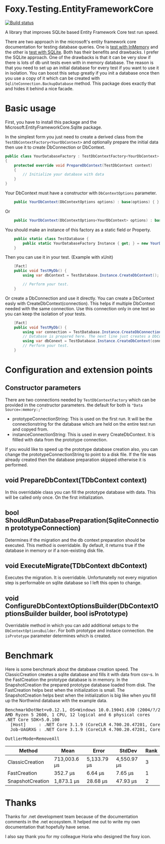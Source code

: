# Foxy.Testing.EntityFrameworkCore
[![Build status](https://ci.appveyor.com/api/projects/status/0kt2pxhi6r2cbpeq?svg=true)](https://ci.appveyor.com/project/faddiv/foxy-testing-entityframeworkcore)

A library that improves SQLite based Entity Framework Core test run speed.

There are two approach in the microsoft's entity framework core documentation for testing database queries. One is [test with InMemory](https://docs.microsoft.com/en-us/ef/core/testing/in-memory) and the other is [test with SQLite](https://docs.microsoft.com/en-us/ef/core/testing/sqlite). Both has their benefits and drawbacks. I prefer the SQLite approach. One of the drawbacks is that it can be very slow if there is lots of db unit tests even with in memory database. The reason is that you need to set up an initial database for every test if you want to use it in isolation. You can boost this setup greatly if you init a database once then you use a copy of it which can be created with ```SqliteConnection.BackupDatabase``` method. This package does exactly that and hides it behind a nice facade.

# Basic usage
First, you have to install this package and the Microsoft.EntityFrameworkCore.Sqlite package.

In the simplest form you just need to create a derived class from the ```TestDbContextFactory<YourDbContext>``` and optionally prepare the initial data then use it to create DbConnection or DbContext.

```csharp
public class YourDatabaseFactory : TestDbContextFactory<YourDbContext>
{
    protected override void PrepareDbContext(TestDbContext context)
    {
        // Initialize your database with data
    }
}
```

Your DbContext must have a constructor with ```DbContextOptions``` parameter.
```csharp
    public YourDbContext(DbContextOptions options) : base(options) { }
```
Or
```csharp
    public YourDbContext(DbContextOptions<YourDbContext> options) : base(options) { }
```

You should make an instance of this factory as a static field or Property.
```csharp
    public static class TestDatabase {
        public static YourDatabaseFactory Instance { get; } = new YourDatabaseFactory(
    }
```

Then you can use it in your test. (Example with xUnit)
```csharp
    [Fact]
    public void TestMyDb() {
        using var dbContext = TestDatabase.Instance.CreateDbContext();

        // Perform your test.
    }
```

Or create a DbConnection and use it directly. You can create a DbContext easly with CreateDbContext(connection). This helps if multiple DbContext needed with the same connection. Use this connection only in one test so you can keep the isolation of your tests.
```csharp
    [Fact]
    public void TestMyDb() {
        using var connection = TestDatabase.Instance.CreateDbConnection();
        // Database is prepared here. The next line just creates a DbContext.
        using var dbConext = TestDatabase.Instance.CreateDbContext(connection);
        // Perform your test.
    }
```

# Configuration and extension points
## Constructor parameters
There are two connections needed by ```TestDbContextFactory``` which can be provided in the constructor parameters. the default for both is ```"Data Source=:memory:;"```
 - prototypeConnectionString: This is used on the first run. It will be the connectionstring for the database which are held on the entire test run and copyed from.
 - instanceConnectionString: This is used in every CreateDbContext. It is fillled with data from the prototype connection.

If you would like to speed up the prototype database creation also, you can change the prototypeConnectionString to point to a disk file. If the file was already created then the database preparation skipped otherwise it is performed.

## void PrepareDbContext(TDbContext context)
In this overridable class you can fill the prototype database with data. This will be called only once. On the first initialization.

## bool ShouldRunDatabasePreparation(SqliteConnection prototypeConnection)
Determines if the migration and the db context preparation should be executed. This method is overridable. By default, it returns true if the database in memory or if a non-existing disk file.

## void ExecuteMigrate(TDbContext dbContext)
Executes the migration. It is overridable. Unfortunatelly not every migration step is performable on sqlite database so I left this open to change.

## void ConfigureDbContextOptionsBuilder(DbContextOptionsBuilder<TDbContext> builder, bool isPrototype)
Overridable method in which you can add additional setups to the ```DbContextOptionsBuilder```. For both prototype and instace connection. the ```isPrototype``` parameter determines which is created.

# Benchmark
Here is some benchmark about the database creation speed. The ClassicCreation creates a sqlite database and fills it with data from csv-s. In the FastCreation the prototype database is in memory. In the SnapshotCreation the prepared prototype database loaded from disk.
The FastCreation helps best when the initialization is small. The SnapshotCreation helps best when the initialization is big like when you fill up the Northwind database with the example data.

<pre>
BenchmarkDotNet=v0.12.1, OS=Windows 10.0.19041.630 (2004/?/20H1)
AMD Ryzen 5 2600, 1 CPU, 12 logical and 6 physical cores
.NET Core SDK=5.0.100
  [Host]     : .NET Core 3.1.9 (CoreCLR 4.700.20.47201, CoreFX 4.700.20.47203), X64 RyuJIT
  Job-UAGRXG : .NET Core 3.1.9 (CoreCLR 4.700.20.47201, CoreFX 4.700.20.47203), X64 RyuJIT
</pre>
<pre>OutlierMode=RemoveAll</pre>
|Method|Mean|Error|StdDev|Rank|
|--- |--- |--- |--- |--- |
|ClassicCreation|713,003.6 μs|5,133.79 μs|4,550.97 μs|3|
|FastCreation|352.7 μs|6.64 μs|7.65 μs|1|
|SnapshotCreation|1,873.1 μs|28.68 μs|47.93 μs|2|

# Thanks
Thanks for .net development team because of the documentation comments in the .net ecosystem. It helped me out to write my own documentation that hopefully have sense.

I also say thank you for my colleague Horia who designed the foxy icon.
